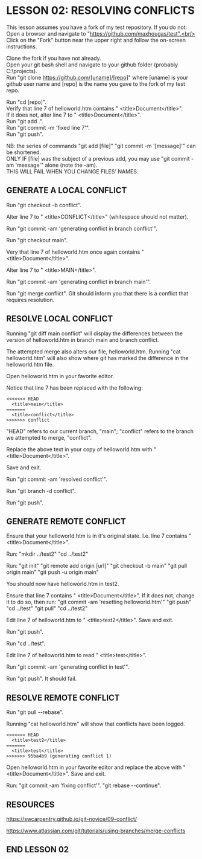# LESSON 02: RESOLVING CONFLICTS

This lesson assumes you have a fork of my test repository. If you do not:<br/>
 Open a browser and navigate to "https://github.com/maxhougas/test".<br/>
 Click on the "Fork" button near the upper right and follow the on-screen instructions.

Clone the fork if you have not already.<br>
 Open your git bash shell and navigate to your github folder (probably C:\projects).<br>
 Run "git clone https://github.com/[uname]/[repo]" where [uname] is your github user name and [repo] is the name you gave to the fork of my test repo.

Run "cd [repo]".<br>
Verify that line 7 of helloworld.htm contains "  &lt;title>Document&lt;/title>".<br>
 If it does not, alter line 7 to "  &lt;title>Document&lt;/title>".<br>
  Run "git add .".<br>
  Run "git commit -m 'fixed line 7'".<br>
  Run "git push".

NB: the series of commands "git add [file]" "git commit -m '[message]'" can be shortened.<br>
 ONLY IF [file] was the subject of a previous add, you may use "git commit -am 'message'" alone (note the -am).<br>
 THIS WILL FAIL WHEN YOU CHANGE FILES' NAMES.

## GENERATE A LOCAL CONFLICT

Run "git checkout -b conflict".

Alter line 7 to "  &lt;title>CONFLICT&lt;/title>" (whitespace should not matter).

Run "git commit -am 'generating conflict in branch conflict'".

Run "git checkout main".

Very that line 7 of helloworld.htm once again contains "  &lt;title>Document&lt;/title>".

Alter line 7 to "  &lt;title>MAIN&lt;/title>".

Run "git commit -am 'generating conflict in branch main'".

Run "git merge conflict".
 Git should inform you that there is a conflict that requires resolution.

## RESOLVE LOCAL CONFLICT

Running "git diff main conflict" will display the differences between the version of helloworld.htm in branch main and branch conflict.

The attempted merge also alters our file, helloworld.htm.
 Running "cat helloworld.htm" will also show where git has marked the difference in the helloworld.htm file.

Open helloworld.htm in your favorite editor.

Notice that line 7 has been replaced with the following:

```
<<<<<<< HEAD
  <title>main</title>
=======
  <title>conflict</title>
>>>>>>> conflict
```

"HEAD" refers to our current branch, "main"; "conflict" refers to the branch we attempted to merge, "conflict".

Replace the above text in your copy of helloworld.htm with "  &lt;title>Document&lt;/title>".

Save and exit.

Run "git commit -am 'resolved conflict'".

Run "git branch -d conflict".

Run "git push".

## GENERATE REMOTE CONFLICT

Ensure that your helloworld.htm is in it's original state.
 I.e. line 7 contains "  &lt;title>Document&lt;/title>".

Run:
 "mkdir ../test2"
 "cd ../test2"

Run:
 "git init"
 "git remote add origin [url]"
 "git checkout -b main"
 "git pull origin main"
 "git push -u origin main"

You should now have helloworld.htm in test2.

Ensure that line 7 contains "  &lt;title>Document&lt;/title>".
 If it does not, change it to do so, then run:
  "git commit -am 'resetting helloworld.htm'"
  "git push"
  "cd ../test"
  "git pull"
  "cd ../test2"

Edit line 7 of helloworld.htm to "  &lt;title>test2&lt;/title>".
 Save and exit.

Run "git push".

Run "cd ../test".

Edit line 7 of helloworld.htm to read "  &lt;title>test&lt;/title>".

Run "git commit -am 'generating conflict in test'".

Run "git push".
 It should fail.

## RESOLVE REMOTE CONFLICT

Run "git pull --rebase".

Running "cat helloworld.htm" will show that conflicts have been logged.

```
<<<<<<< HEAD
  <title>test2</title>
=======
  <title>test</title>
>>>>>>> 95ba4b9 (generating conflict 1)
```

Open helloworld.htm in your favorite editor and replace the above with "  &lt;title>Document&lt;/title>".
 Save and exit.

Run:
 "git commit -am 'fixing conflict'".
 "git rebase --continue".



## RESOURCES

https://swcarpentry.github.io/git-novice/09-conflict/

https://www.atlassian.com/git/tutorials/using-branches/merge-conflicts

## END LESSON 02
